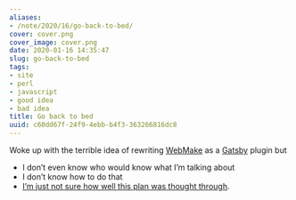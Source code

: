 ```yaml
---
aliases:
- /note/2020/16/go-back-to-bed/
cover: cover.png
cover_image: cover.png
date: 2020-01-16 14:35:47
slug: go-back-to-bed
tags:
- site
- perl
- javascript
- good idea
- bad idea
title: Go back to bed
uuid: c60dd67f-24f9-4ebb-b4f3-363266816dc8
---
```


Woke up with the terrible idea of rewriting
[WebMake](http://webmake.taint.org/) as a
[Gatsby](https://www.gatsbyjs.org/) plugin but

- I don’t even know who would know what I’m talking about
- I don’t know how to do that
- [I’m just not sure how well this plan was thought
  through](https://youtu.be/93B072j-E3I).